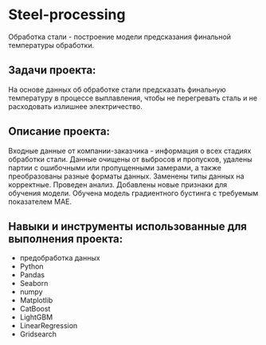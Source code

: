 # Steel-processing
Обработка стали - построение модели предсказания финальной температуры обработки.

## Задачи проекта: 
На основе данных об обработке стали предсказать финальную температуру в процессе выплавления, чтобы не перегревать сталь и не расходовать излишнее электричество.

## Описание проекта:
Входные данные от компании-заказчика - информация о всех стадиях обработки стали. 
Данные очищены от выбросов и пропусков, удалены партии с ошибочными или пропущенными замерами, а также преобразованы разные форматы данных. Заменены типы данных на корректные.  Проведен анализ. 
Добавлены новые признаки для обучения модели. 
Обучена модель градиентного бустинга с требуемым показателем МАЕ.


## Навыки и инструменты использованные для выполнения проекта:
- предобработка данных
- Python
- Pandas
- Seaborn
- numpy
- Matplotlib
- CatBoost
- LightGBM
- LinearRegression
- Gridsearch
